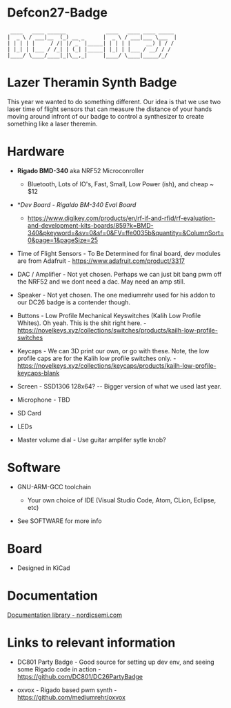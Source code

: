 # Defcon27-Badge

```
 ____   ____ ______             ____   ____ ____ _____
|  _ \ / ___|__  (_) __ _      |  _ \ / ___|___ \___  |
| | | | |     / /| |/ _` |_____| | | | |     __) | / /
| |_| | |___ / /_| | (_| |_____| |_| | |___ / __/ / /
|____/ \____/____|_|\__,_|     |____/ \____|_____/_/
```

# Lazer Theramin Synth Badge

This year we wanted to do something different. Our idea is that we use two laser time of flight sensors that can measure the distance of your hands moving around infront of our badge to control a synthesizer to create something like a laser theremin.

# Hardware

- **Rigado BMD-340** aka NRF52 Microconroller
  - Bluetooth, Lots of IO's, Fast, Small, Low Power (ish), and cheap ~ $12

- **Dev Board - Rigaldo BM-340 Eval Board*
  - https://www.digikey.com/products/en/rf-if-and-rfid/rf-evaluation-and-development-kits-boards/859?k=BMD-340&pkeyword=&sv=0&sf=0&FV=ffe0035b&quantity=&ColumnSort=0&page=1&pageSize=25

- Time of Flight Sensors - To Be Determined for final board, dev modules are from Adafruit - https://www.adafruit.com/product/3317

- DAC / Amplifier - Not yet chosen. Perhaps we can just bit bang pwm off the NRF52 and we dont need a dac. May need an amp still.

- Speaker - Not yet chosen. The one mediumrehr used for his addon to our DC26 badge is a contender though.

- Buttons - Low Profile Mechanical Keyswitches (Kalih Low Profile Whites). Oh yeah. This is the shit right here. - https://novelkeys.xyz/collections/switches/products/kailh-low-profile-switches

- Keycaps - We can 3D print our own, or go with these. Note, the low profile caps are for the Kalih low profile switches only. - https://novelkeys.xyz/collections/keycaps/products/kailh-low-profile-keycaps-blank

- Screen - SSD1306 128x64? -- Bigger version of what we used last year.

- Microphone - TBD

- SD Card

- LEDs

- Master volume dial - Use guitar amplifer sytle knob?

# Software

- GNU-ARM-GCC toolchain
    - Your own choice of IDE (Visual Studio Code, Atom, CLion, Eclipse, etc)

- See SOFTWARE for more info

# Board

- Designed in KiCad

# Documentation

[Documentation library - nordicsemi.com](https://www.nordicsemi.com/DocLib)

# Links to relevant information

- DC801 Party Badge - Good source for setting up dev env, and seeing some Rigado code in action - https://github.com/DC801/DC26PartyBadge

- oxvox - Rigado based pwm synth - https://github.com/mediumrehr/oxvox
